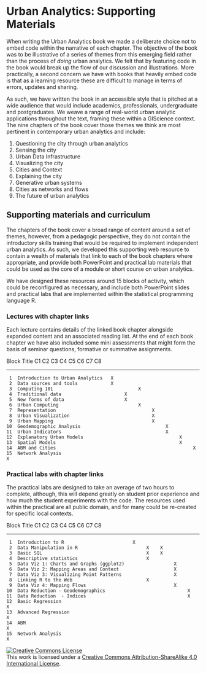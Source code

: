 # Urban Analytics: Supporting Materials

When writing the Urban Analytics book we made a deliberate choice not to embed code within the narrative of each chapter. The objective of the book was to be illustrative of a series of themes from this emerging field rather than the process of _doing_ urban analytics. We felt that by featuring code in the book would break up the flow of our discussion and illustrations. More practically, a second concern we have with books that heavily embed code is that as a learning resource these are difficult to manage in terms of errors, updates and sharing.

As such, we have written the book in an accessible style that is pitched at a wide audience that would include academics, professionals, undergraduate and postgraduates. We weave a range of real-world urban analytic applications throughout the text, framing these within a GIScience context. The nine chapters of the book cover those themes we think are most pertinent in contemporary urban analytics and include:

1. Questioning the city through urban analytics
2. Sensing the city
3. Urban Data Infrastructure
4. Visualizing the city
5. Cities and Context
6. Explaining the city
7. Generative urban systems
8. Cities as networks and flows
9. The future of urban analytics

## Supporting materials and curriculum

The chapters of the book cover a broad range of content around a set of themes, however, from a pedagogic perspective, they do not contain the introductory skills training that would be required to implement independent urban analytics. As such, we developed this supporting web resource to contain a wealth of materials that link to each of the book chapters where appropriate, and provide both PowerPoint and practical lab materials that could be used as the core of a module or short course on urban analytics.

We have designed these resources around 15 blocks of activity, which could be reconfigured as necessary, and include both PowerPoint slides and practical labs that are implemented within the statistical programming language R.

### Lectures with chapter links

Each lecture contains details of the linked book chapter alongside expanded content and an associated reading list. At the end of each book chapter we have also included some mini assessments that might form the basis of seminar questions, formative or summative assignments.





 Block  Title                             C1   C2   C3   C4   C5   C6   C7   C8 
------  --------------------------------  ---  ---  ---  ---  ---  ---  ---  ---
     1  Introduction to Urban Analytics   X                                     
     2  Data sources and tools            X                                     
     3  Computing 101                               X                           
     4  Traditional data                       X                                
     5  New forms of data                      X                                
     6  Urban Computing                             X                           
     7  Representation                                   X                      
     8  Urban Visualization                              X                      
     9  Urban Mapping                                    X                      
    10  Geodemographic Analysis                               X                 
    11  Urban Indicators                                      X                 
    12  Explanatory Urban Models                                   X            
    13  Spatial Models                                             X            
    14  ABM and Cities                                                  X       
    15  Network Analysis                                                     X  

### Practical labs with chapter links

The practical labs are designed to take an average of two hours to complete, although, this will depend greatly on student prior experience and how much the student experiments with the code. The resources used within the practical are all public domain, and for many could be re-created for specific local contexts.


 Block  Title                                     C1   C2   C3   C4   C5   C6   C7   C8 
------  ----------------------------------------  ---  ---  ---  ---  ---  ---  ---  ---
     1  Introduction to R                         X                                     
     2  Data Manipulation in R                         X    X                           
     3  Basic SQL                                      X    X                           
     4  Descriptive statistics                         X                                
     5  Data Viz 1: Charts and Graphs (ggplot2)                  X                      
     6  Data Viz 2: Mapping Areas and Context                    X                      
     7  Data Viz 3: Visualizing Point Patterns                   X                      
     8  Linking R to the Web                           X                                
     9  Data Viz 4: Mapping Flows                                X                      
    10  Data Reduction - Geodemographics                              X                 
    11  Data Reduction  - Indices                                     X                 
    12  Basic Regression                                                   X            
    13  Advanced Regression                                                X            
    14  ABM                                                                     X       
    15  Network Analysis                                                             X  


<a rel="license" href="http://creativecommons.org/licenses/by-sa/4.0/"><img alt="Creative Commons License" style="border-width:0" src="https://i.creativecommons.org/l/by-sa/4.0/88x31.png" /></a><br />This work is licensed under a <a rel="license" href="http://creativecommons.org/licenses/by-sa/4.0/">Creative Commons Attribution-ShareAlike 4.0 International License</a>.
